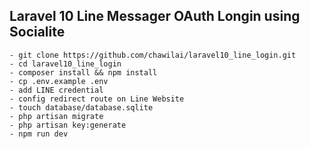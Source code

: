 ## Laravel 10 Line Messager OAuth Longin using Socialite


    - git clone https://github.com/chawilai/laravel10_line_login.git
    - cd laravel10_line_login
    - composer install && npm install
    - cp .env.example .env
    - add LINE credential
    - config redirect route on Line Website
    - touch database/database.sqlite
    - php artisan migrate
    - php artisan key:generate
    - npm run dev
